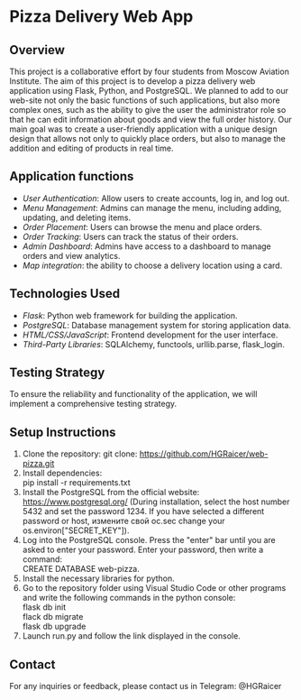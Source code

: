# Pizza Delivery Web App

## Overview
This project is a collaborative effort by four students from Moscow Aviation Institute. The aim of this project is to develop a pizza delivery web application using Flask, Python, and PostgreSQL. We planned to add to our web-site not only the basic functions of such applications, but also more complex ones, such as the ability to give the user the administrator role so that he can edit information about goods and view the full order history. Our main goal was to create a user-friendly application with a unique design design that allows not only to quickly place orders, but also to manage the addition and editing of products in real time.

## Application functions
- *User Authentication*: Allow users to create accounts, log in, and log out.
- *Menu Management*: Admins can manage the menu, including adding, updating, and deleting items.
- *Order Placement*: Users can browse the menu and place orders.
- *Order Tracking*: Users can track the status of their orders.
- *Admin Dashboard*: Admins have access to a dashboard to manage orders and view analytics.
- *Маp integration*: the ability to choose a delivery location using a card.

## Technologies Used
- *Flask*: Python web framework for building the application.
- *PostgreSQL*: Database management system for storing application data.
- *HTML/CSS/JavaScript*: Frontend development for the user interface.
- *Third-Party Libraries*: SQLAlchemy, functools, urllib.parse, flask_login.

## Testing Strategy
To ensure the reliability and functionality of the application, we will implement a comprehensive testing strategy.
  
## Setup Instructions
1. Clone the repository: git clone: https://github.com/HGRaicer/web-pizza.git
2. Install dependencies: <br /> pip install -r requirements.txt
4. Install the PostgreSQL from the official website: https://www.postgresql.org/ (During installation, select the host number 5432 and set the password 1234. If you have selected a different password or host, 
измените свой oc.sec
change your os.environ["SECRET_KEY"]).
5. Log into the PostgreSQL console. Press the "enter" bar until you are asked to enter your password. Enter your password, then write a command: <br /> CREATE DATABASE web-pizza.
6. Install the necessary libraries for python.
7. Go to the repository folder using Visual Studio Code or other programs and write the following commands in the python console: <br /> flask db init <br /> flack db migrate <br /> flask db upgrade
8. Launch run.py and follow the link displayed in the console.

## Contact
For any inquiries or feedback, please contact us in Telegram: @HGRaicer
